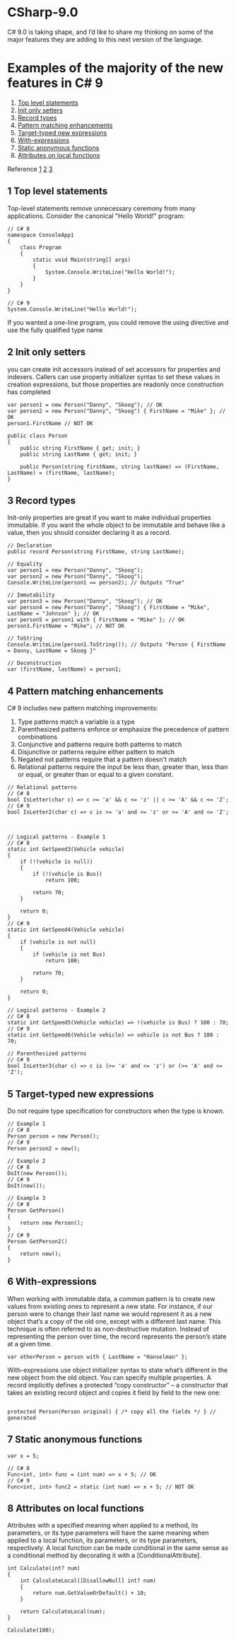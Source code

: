 # CSharp-9.0
C# 9.0 is taking shape, and I’d like to share my thinking on some of the major features they are adding to this next version of the language.


# Examples of the majority of the new features in C# 9
1. [Top level statements](#1-Top-level-statements)
2. [Init only setters](#2-Init-only-setters)
3. [Record types](#3-Record-types)
4. [Pattern matching enhancements](#4-Pattern-matching-enhancements)
5. [Target-typed new expressions](#5-Target-typed-new-expressions)
6. [With-expressions](#6-With-expressions)
7. [Static anonymous functions](#7-Static-anonymous-functions)
8. [Attributes on local functions](#8-Attributes-on-local-functions)
 
 Reference 
 [1](https://docs.microsoft.com/en-us/dotnet/csharp/whats-new/csharp-9)
 [2](https://gist.github.com/dannyskoog/c9a61620a6f00430d8b728ef481164cc#file-8-attributes-on-local-functions-cs)
 [3](https://devblogs.microsoft.com/dotnet/welcome-to-c-9-0/)



## 1 Top level statements

Top-level statements remove unnecessary ceremony from many applications. Consider the canonical "Hello World!" program:

```
// C# 8
namespace ConsoleApp1
{
    class Program
    {
        static void Main(string[] args)
        {
            System.Console.WriteLine("Hello World!");
        }
    }
}

// C# 9
System.Console.WriteLine("Hello World!");
```
If you wanted a one-line program, you could remove the using directive and use the fully qualified type name


## 2 Init only setters
you can create init accessors instead of set accessors for properties and indexers. Callers can use property initializer syntax to set these values in creation expressions, but those properties are readonly once construction has completed

```
var person1 = new Person("Danny", "Skoog"); // OK
var person2 = new Person("Danny", "Skoog") { FirstName = "Mike" }; // OK
person1.FirstName // NOT OK

public class Person
{
    public string FirstName { get; init; }
    public string LastName { get; init; }

    public Person(string firstName, string lastName) => (FirstName, LastName) = (firstName, lastName);
}

```

## 3 Record types
Init-only properties are great if you want to make individual properties immutable. If you want the whole object to be immutable and behave like a value, then you should consider declaring it as a record.

```
// Declaration
public record Person(string FirstName, string LastName);

// Equality
var person1 = new Person("Danny", "Skoog");
var person2 = new Person("Danny", "Skoog");
Console.WriteLine(person1 == person2); // Outputs "True"

// Immutability
var person3 = new Person("Danny", "Skoog"); // OK
var person4 = new Person("Danny", "Skoog") { FirstName = "Mike", LastName = "Johnson" }; // OK
var person5 = person1 with { FirstName = "Mike" }; // OK
person3.FirstName = "Mike"; // NOT OK

// ToString
Console.WriteLine(person1.ToString()); // Outputs "Person { FirstName = Danny, LastName = Skoog }"

// Deconstruction
var (firstName, lastName) = person1;

```
## 4 Pattern matching enhancements

C# 9 includes new pattern matching improvements:
  1. Type patterns match a variable is a type
  2. Parenthesized patterns enforce or emphasize the precedence of pattern combinations
  3. Conjunctive and patterns require both patterns to match
  4. Disjunctive or patterns require either pattern to match
  5. Negated not patterns require that a pattern doesn't match
  6. Relational patterns require the input be less than, greater than, less than or equal, or greater than or equal to a given constant.

```
// Relational patterns
// C# 8
bool IsLetter(char c) => c >= 'a' && c <= 'z' || c >= 'A' && c <= 'Z';
// C# 9
bool IsLetter2(char c) => c is >= 'a' and <= 'z' or >= 'A' and <= 'Z';



// Logical patterns - Example 1
// C# 8
static int GetSpeed3(Vehicle vehicle)
{
    if (!(vehicle is null))
    {
        if (!(vehicle is Bus))
            return 100;

        return 70;
    }

    return 0;
}
// C# 9
static int GetSpeed4(Vehicle vehicle)
{
    if (vehicle is not null)
    {
        if (vehicle is not Bus)
            return 100;

        return 70;
    }

    return 0;
}

// Logical patterns - Example 2
// C# 8
static int GetSpeed5(Vehicle vehicle) => !(vehicle is Bus) ? 100 : 70;
// C# 9
static int GetSpeed6(Vehicle vehicle) => vehicle is not Bus ? 100 : 70;

// Parenthesized patterns
// C# 9
bool IsLetter3(char c) => c is (>= 'a' and <= 'z') or (>= 'A' and <= 'Z');

```

## 5 Target-typed new expressions

Do not require type specification for constructors when the type is known.

```
// Example 1
// C# 8
Person person = new Person();
// C# 9
Person person2 = new();

// Example 2
// C# 8
DoIt(new Person());
// C# 9
DoIt(new());

// Example 3
// C# 8
Person GetPerson()
{
    return new Person();
}
// C# 9
Person GetPerson2()
{
    return new();
}

```
## 6 With-expressions

When working with immutable data, a common pattern is to create new values from existing ones to represent a new state. For instance, if our person were to change their last name we would represent it as a new object that’s a copy of the old one, except with a different last name. This technique is often referred to as non-destructive mutation. Instead of representing the person over time, the record represents the person’s state at a given time.

```
var otherPerson = person with { LastName = "Hanselman" };

```
With-expressions use object initializer syntax to state what’s different in the new object from the old object. You can specify multiple properties.
A record implicitly defines a protected “copy constructor” – a constructor that takes an existing record object and copies it field by field to the new one:
```

protected Person(Person original) { /* copy all the fields */ } // generated

```

## 7 Static anonymous functions

```
var x = 5;

// C# 8
Func<int, int> func = (int num) => x + 5; // OK
// C# 9
Func<int, int> func2 = static (int num) => x + 5; // NOT OK

```

## 8 Attributes on local functions
Attributes with a specified meaning when applied to a method, its parameters, or its type parameters will have the same meaning when applied to a local function, its parameters, or its type parameters, respectively.
A local function can be made conditional in the same sense as a conditional method by decorating it with a [ConditionalAttribute].
```
int Calculate(int? num)
{
    int CalculateLocal([DisallowNull] int? num)
    {
        return num.GetValueOrDefault() + 10;
    }

    return CalculateLocal(num);
}

Calculate(100);

```
